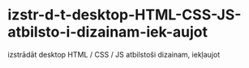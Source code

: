 # izstr-d-t-desktop-HTML-CSS-JS-atbilsto-i-dizainam-iek-aujot
izstrādāt desktop HTML / CSS / JS atbilstoši dizainam, iekļaujot
